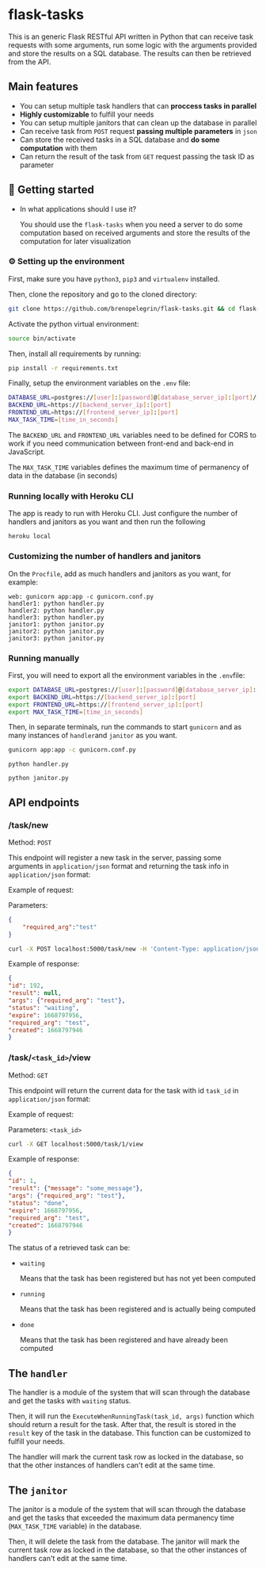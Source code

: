 # flask-tasks

This is an generic Flask RESTful API written in Python that can receive task requests with some arguments, run some logic with the arguments provided and store the results on a SQL database. The results can then be retrieved from the API.

## Main features

- You can setup multiple task handlers that can **proccess tasks in parallel**
- **Highly customizable** to fulfill your needs
- You can setup multiple janitors that can clean up the database in parallel
- Can receive task from ```POST``` request **passing multiple parameters** in ```json```
- Can store the received tasks in a SQL database and **do some computation** with them
- Can return the result of the task from ```GET``` request passing the task ID as parameter


## :rocket: Getting started

- In what applications should I use it?
  
    You should use the ```flask-tasks``` when you need a server to do some computation based on received arguments and store the results of the computation for later visualization

### :gear: Setting up the environment

First, make sure you have ```python3```, ```pip3``` and ```virtualenv``` installed.

Then, clone the repository and go to the cloned directory:
```bash
git clone https://github.com/brenopelegrin/flask-tasks.git && cd flask-tasks
```
Activate the python virtual environment:
```bash
source bin/activate
```

Then, install all requirements by running:
```bash
pip install -r requirements.txt
```

Finally, setup the environment variables on the ```.env``` file:
```bash
DATABASE_URL=postgres://[user]:[password]@[database_server_ip]:[port]/[database_name]
BACKEND_URL=https://[backend_server_ip]:[port]
FRONTEND_URL=https://[frontend_server_ip]:[port]
MAX_TASK_TIME=[time_in_seconds]
```
The ```BACKEND_URL``` and ```FRONTEND_URL``` variables need to be defined for CORS to work if you need communication between front-end and back-end in JavaScript.

The ```MAX_TASK_TIME``` variables defines the maximum time of permanency of data in the database (in seconds)

### Running locally with Heroku CLI

The app is ready to run with Heroku CLI. Just configure the number of handlers and janitors as you want and then run the following

```
heroku local
```

### Customizing the number of handlers and janitors

On the ```Procfile```, add as much handlers and janitors as you want, for example:

```
web: gunicorn app:app -c gunicorn.conf.py
handler1: python handler.py
handler2: python handler.py
handler3: python handler.py
janitor1: python janitor.py
janitor2: python janitor.py
janitor3: python janitor.py
```

### Running manually

First, you will need to export all the environment variables in the ```.env```file:

```bash
export DATABASE_URL=postgres://[user]:[password]@[database_server_ip]:[port]/[database_name]
export BACKEND_URL=https://[backend_server_ip]:[port]
export FRONTEND_URL=https://[frontend_server_ip]:[port]
export MAX_TASK_TIME=[time_in_seconds]
```

Then, in separate terminals, run the commands to start ```gunicorn``` and as many instances of ```handler```and ```janitor``` as you want.

```bash
gunicorn app:app -c gunicorn.conf.py
```

```
python handler.py
```

```
python janitor.py
```

## API endpoints

### /task/new

Method: ```POST```

This endpoint will register a new task in the server, passing some arguments in ```application/json``` format and returning the task info in ```application/json``` format:

Example of request:

Parameters:
```json
{
    "required_arg":"test"
}
```

```bash
curl -X POST localhost:5000/task/new -H 'Content-Type: application/json' -d '{"required_arg":"test"}'
```

Example of response:

```json
{
"id": 192,
"result": null,
"args": {"required_arg": "test"},
"status": "waiting",
"expire": 1668797956,
"required_arg": "test",
"created": 1668797946
}
```

### /task/```<task_id>```/view

Method: ```GET```

This endpoint will return the current data for the task with id ```task_id``` in ```application/json``` format:

Example of request:

Parameters: ```<task_id>```

```bash
curl -X GET localhost:5000/task/1/view
```

Example of response:

```json
{
"id": 1,
"result": {"message": "some_message"},
"args": {"required_arg": "test"},
"status": "done",
"expire": 1668797956,
"required_arg": "test",
"created": 1668797946
}
```

The status of a retrieved task can be:
- ```waiting```
  
  Means that the task has been registered but has not yet been computed
- ```running```
  
  Means that the task has been registered and is actually being computed
- ```done```
  
  Means that the task has been registered and have already been computed

## The ```handler```

The handler is a module of the system that will scan through the database and get the tasks with ```waiting``` status.

Then, it will run the ```ExecuteWhenRunningTask(task_id, args)``` function which should return a result for the task. After that, the result is stored in the ```result``` key of the task in the database. This function can be customized to fulfill your needs.

The handler will mark the current task row as locked in the database, so that the other instances of handlers can't edit at the same time.

## The ```janitor```
The janitor is a module of the system that will scan through the database and get the tasks that exceeded the maximum data permanency time (```MAX_TASK_TIME``` variable) in the database.

Then, it will delete the task from the database. The janitor will mark the current task row as locked in the database, so that the other instances of handlers can't edit at the same time. 